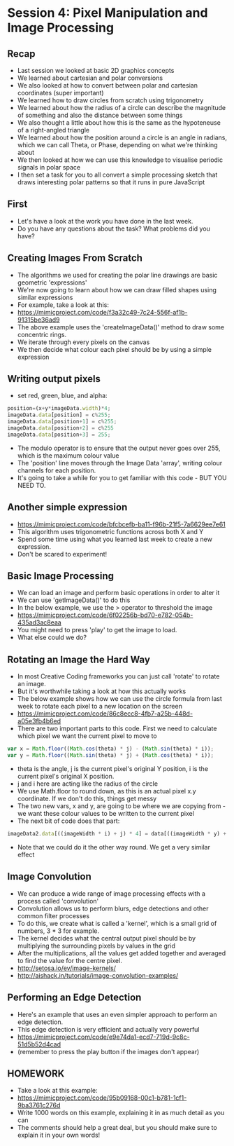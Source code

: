 # Session 4: Pixel Manipulation and Image Processing

## Recap
 - Last session we looked at basic 2D graphics concepts
 - We learned about cartesian and polar conversions
 - We also looked at how to convert between polar and cartesian coordinates (super important)
 - We learned how to draw circles from scratch using trigonometry
 - We learned about how the radius of a circle can describe the magnitude of something and also the distance between some things
 - We also thought a little about how this is the same as the hypoteneuse of a right-angled triangle
 - We learned about how the position around a circle is an angle in radians, which we can call Theta, or Phase, depending on what we're thinking about
 - We then looked at how we can use this knowledge to visualise periodic signals in polar space
 - I then set a task for you to all convert a simple processing sketch that draws interesting polar patterns so that it runs in pure JavaScript

## First
 - Let's have a look at the work you have done in the last week. 
 - Do you have any questions about the task? What problems did you have?

## Creating Images From Scratch
 - The algorithms we used for creating the polar line drawings are basic geometric 'expressions' 
 - We're now going to learn about how we can draw filled shapes using similar expressions
 - For example, take a look at this:
 - https://mimicproject.com/code/f3a32c49-7c24-556f-af1b-91315be36ad9
 - The above example uses the 'createImageData()' method to draw some concentric rings.
 - We iterate through every pixels on the canvas
 - We then decide what colour each pixel should be by using a simple expression
 
## Writing output pixels
 - set red, green, blue, and alpha:
```JavaScript
position=(x+y*imageData.width)*4;
imageData.data[position] = c%255;
imageData.data[position+1] = c%255;
imageData.data[position+2] = c%255
imageData.data[position+3] = 255;
```
 - The modulo operator is to ensure that the output never goes over 255, which is the maximum colour value
 - The 'position' line moves through the Image Data 'array', writing colour channels for each position.
 - It's going to take a while for you to get familiar with this code - BUT YOU NEED TO.
 
 ## Another simple expression
  - https://mimicproject.com/code/bfcbcefb-ba11-f96b-21f5-7a6629ee7e61
  - This algorithm uses trigonometric functions across both X and Y
  - Spend some time using what you learned last week to create a new expression. 
  - Don't be scared to experiment!
  
 ## Basic Image Processing
  - We can load an image and perform basic operations in order to alter it
  - We can use 'getImageData()' to do this
  - In the below example, we use the > operator to threshold the image
  - https://mimicproject.com/code/6f02256b-bd70-e782-054b-435ad3ac8eaa
  - You might need to press 'play' to get the image to load.
  - What else could we do?
  
 ## Rotating an Image the Hard Way
  - In most Creative Coding frameworks you can just call 'rotate' to rotate an image.
  - But it's worthwhile taking a look at how this actually works
  - The below example shows how we can use the circle formula from last week to rotate each pixel to a new location on the screen
  - https://mimicproject.com/code/86c8ecc8-4fb7-a25b-448d-a05e3fb4b6ed
  - There are two important parts to this code. First we need to calculate which pixel we want the current pixel to move to
```JavaScript 
var x = Math.floor((Math.cos(theta) * j) - (Math.sin(theta) * i));
var y = Math.floor((Math.sin(theta) * j) + (Math.cos(theta) * i));
```
 - theta is the angle, j is the current pixel's original Y position, i is the current pixel's original X position.
 - j and i here are acting like the radius of the circle
 - We use Math.floor to round down, as this is an actual pixel x.y coordinate. If we don't do this, things get messy
 - The two new vars, x and y, are going to be where we are copying from - we want these colour values to be written to the current pixel
 - The next bit of code does that part:
```JavaScript  
imageData2.data[((imageWidth * i) + j) * 4] = data[((imageWidth * y) + x) * 4];
```
 - Note that we could do it the other way round. We get a very similar effect
 
 ## Image Convolution
  - We can produce a wide range of image processing effects with a process called 'convolution'
  - Convolution allows us to perform blurs, edge detections and other common filter processes
  - To do this, we create what is called a 'kernel', which is a small grid of numbers, 3 * 3 for example.
  - The kernel decides what the central output pixel should be by multiplying the surrounding pixels by values in the grid
  - After the multiplications, all the values get added together and averaged to find the value for the centre pixel.
  - http://setosa.io/ev/image-kernels/
  - http://aishack.in/tutorials/image-convolution-examples/
  
## Performing an Edge Detection
  - Here's an example that uses an even simpler approach to perform an edge detection.
  - This edge detection is very efficient and actually very powerful
  - https://mimicproject.com/code/e9e74da1-ecd7-719d-9c8c-51d5b52d4cad
  - (remember to press the play button if the images don't appear)
  
## HOMEWORK
 - Take a look at this example:
 - https://mimicproject.com/code/95b09168-00c1-b781-1cf1-9ba3761c276d
 - Write 1000 words on this example, explaining it in as much detail as you can
 - The comments should help a great deal, but you should make sure to explain it in your own words!
 
